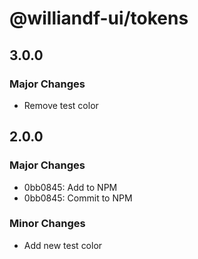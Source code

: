 # @williandf-ui/tokens

## 3.0.0

### Major Changes

- Remove test color

## 2.0.0

### Major Changes

- 0bb0845: Add to NPM
- 0bb0845: Commit to NPM

### Minor Changes

- Add new test color
